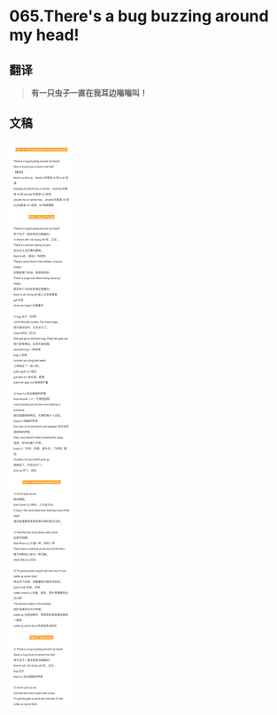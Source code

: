 # 065.There's a bug buzzing around my head!

## 翻译

> **有一只虫子一直在我耳边嗡嗡叫！**

## 文稿

![](img/065.jpg)

